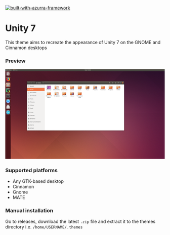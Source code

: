[![built-with-azurra-framework](https://github.com/B00merang-Project/Azurra_framework/raw/assets/azurra_framework_smaller.png)](https://github.com/B00merang-Project/Azurra_framework)

# Unity 7
This theme aims to recreate the appearance of Unity 7 on the GNOME and Cinnamon desktops

### Preview
![unity-7](https://github.com/B00merang-Project/gallery/raw/master/Unity%207%20(1).png)

### Supported platforms
- Any GTK-based desktop
- Cinnamon
- Gnome
- MATE

### Manual installation
Go to releases, download the latest `.zip` file and extract it to the themes directory i.e. `/home/USERNAME/.themes`
